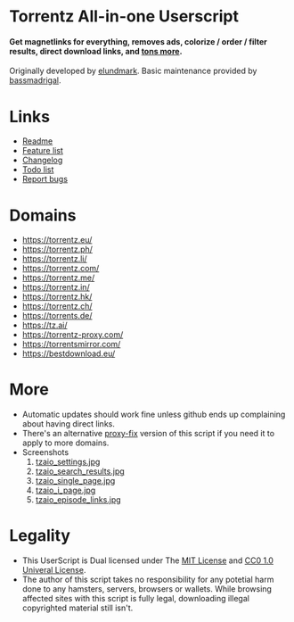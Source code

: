 # Torrentz All-in-one Userscript

#### Get magnetlinks for everything, removes ads, colorize / order / filter results, direct download links, and [tons more](https://github.com/bassmadrigal/tz-aio-userscript#features).

Originally developed by [elundmark](https://github.com/elundmark). Basic maintenance provided by [bassmadrigal](https://github.com/bassmadrigal).

# Links

* [Readme](https://github.com/bassmadrigal/tz-aio-userscript/blob/master/README.md)
* [Feature list](https://github.com/bassmadrigal/tz-aio-userscript#features)
* [Changelog](https://github.com/bassmadrigal/tz-aio-userscript/blob/master/Changelog.md)
* [Todo list](https://github.com/bassmadrigal/tz-aio-userscript/blob/master/TODO.md)
* [Report bugs](https://github.com/bassmadrigal/tz-aio-userscript/issues)

# Domains

  * https://torrentz.eu/
  * https://torrentz.ph/
  * https://torrentz.li/
  * https://torrentz.com/
  * https://torrentz.me/
  * https://torrentz.in/
  * https://torrentz.hk/
  * https://torrentz.ch/
  * https://torrents.de/
  * https://tz.ai/
  * https://torrentz-proxy.com/
  * https://torrentsmirror.com/
  * https://bestdownload.eu/

# More

* Automatic updates should work fine unless github ends up complaining about having direct links.
* There's an alternative [proxy-fix](https://github.com/bassmadrigal/tz-aio-userscript/blob/master/tz-aio.proxy-fix.user.js) version of this script if you need it to apply to more domains.
* Screenshots
    1. [tzaio\_settings.jpg](https://raw.githubusercontent.com/bassmadrigal/tz-aio-userscript/master/screenshots/tzaio_settings.jpg)
    2. [tzaio\_search\_results.jpg](https://raw.githubusercontent.com/bassmadrigal/tz-aio-userscript/master/screenshots/tzaio_search_results.jpg)
    3. [tzaio\_single\_page.jpg](https://raw.githubusercontent.com/bassmadrigal/tz-aio-userscript/master/screenshots/tzaio_single_page.jpg)
    4. [tzaio\_i\_page.jpg](https://raw.githubusercontent.com/bassmadrigal/tz-aio-userscript/master/screenshots/tzaio_i_page.jpg)
    5. [tzaio\_episode\_links.jpg](https://raw.githubusercontent.com/bassmadrigal/tz-aio-userscript/master/screenshots/tzaio_episode_links.jpg)

# Legality

* This UserScript is Dual licensed under The [MIT License](http://opensource.org/licenses/MIT) and [CC0 1.0 Univeral License](https://creativecommons.org/publicdomain/zero/1.0/).
* The author of this script takes no responsibility for any potetial harm done to any hamsters, servers, browsers or wallets. While browsing affected sites with this script is fully legal, downloading illegal copyrighted material still isn't.
